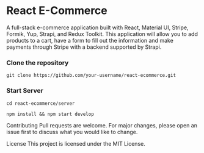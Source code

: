 # React E-Commerce
A full-stack e-commerce application built with React, Material UI, Stripe, Formik, Yup, Strapi, and Redux Toolkit.
This application will allow you to add products to a cart, have a form to fill out the information and make payments through Stripe with a backend supported by Strapi.

### Clone the repository
```
git clone https://github.com/your-username/react-ecommerce.git
```

### Start Server
```
cd react-ecommerce/server
```
```
npm install && npm start develop
```

Contributing
Pull requests are welcome. For major changes, please open an issue first to discuss what you would like to change.

License
This project is licensed under the MIT License.
